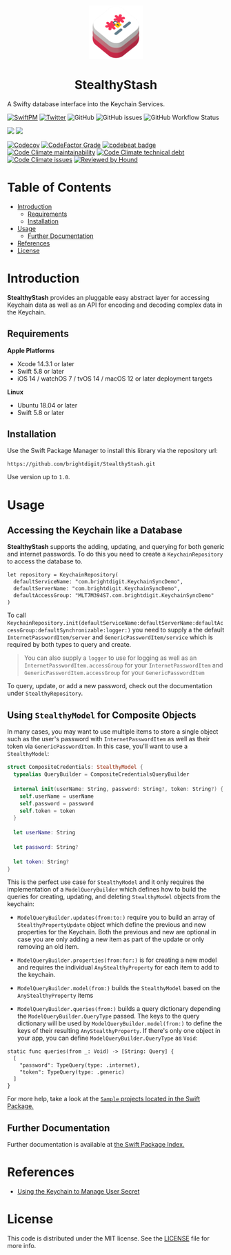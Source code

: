 <p align="center">
    <img alt="StealthyStash" title="StealthyStash" src="Sources/StealthyStash/Documentation.docc/Resources/SleathlyStash-Icon.png" height="125">
</p>
<h1 align="center">StealthyStash</h1>

A Swifty database interface into the Keychain Services.

[![SwiftPM](https://img.shields.io/badge/SPM-Linux%20%7C%20iOS%20%7C%20macOS%20%7C%20watchOS%20%7C%20tvOS-success?logo=swift)](https://swift.org)
[![Twitter](https://img.shields.io/badge/twitter-@brightdigit-blue.svg?style=flat)](http://twitter.com/brightdigit)
![GitHub](https://img.shields.io/github/license/brightdigit/StealthyStash)
![GitHub issues](https://img.shields.io/github/issues/brightdigit/StealthyStash)
![GitHub Workflow Status](https://img.shields.io/github/actions/workflow/status/brightdigit/StealthyStash/StealthyStash.yml?label=actions&logo=github&?branch=main)

[![](https://img.shields.io/endpoint?url=https%3A%2F%2Fswiftpackageindex.com%2Fapi%2Fpackages%2Fbrightdigit%2FStealthyStash%2Fbadge%3Ftype%3Dswift-versions)](https://swiftpackageindex.com/brightdigit/StealthyStash)
[![](https://img.shields.io/endpoint?url=https%3A%2F%2Fswiftpackageindex.com%2Fapi%2Fpackages%2Fbrightdigit%2FStealthyStash%2Fbadge%3Ftype%3Dplatforms)](https://swiftpackageindex.com/brightdigit/StealthyStash)


[![Codecov](https://img.shields.io/codecov/c/github/brightdigit/StealthyStash)](https://codecov.io/gh/brightdigit/StealthyStash)
[![CodeFactor Grade](https://img.shields.io/codefactor/grade/github/brightdigit/StealthyStash)](https://www.codefactor.io/repository/github/brightdigit/StealthyStash)
[![codebeat badge](https://codebeat.co/badges/54695d4b-98c8-4f0f-855e-215500163094)](https://codebeat.co/projects/github-com-brightdigit-StealthyStash-main)
[![Code Climate maintainability](https://img.shields.io/codeclimate/maintainability/brightdigit/StealthyStash)](https://codeclimate.com/github/brightdigit/StealthyStash)
[![Code Climate technical debt](https://img.shields.io/codeclimate/tech-debt/brightdigit/StealthyStash?label=debt)](https://codeclimate.com/github/brightdigit/StealthyStash)
[![Code Climate issues](https://img.shields.io/codeclimate/issues/brightdigit/StealthyStash)](https://codeclimate.com/github/brightdigit/StealthyStash)
[![Reviewed by Hound](https://img.shields.io/badge/Reviewed_by-Hound-8E64B0.svg)](https://houndci.com)

# Table of Contents

* [Introduction](#introduction)
   * [Requirements](#requirements)
   * [Installation](#installation)
* [Usage](#usage)
   * [Further Documentation](#further-documentation)     
* [References](#references)
* [License](#license)

# Introduction

**StealthyStash** provides an pluggable easy abstract layer for accessing Keychain data as well as an API for encoding and decoding complex data in the Keychain. 

## Requirements 

**Apple Platforms**

- Xcode 14.3.1 or later
- Swift 5.8 or later
- iOS 14 / watchOS 7 / tvOS 14 / macOS 12 or later deployment targets

**Linux**

- Ubuntu 18.04 or later
- Swift 5.8 or later

## Installation

Use the Swift Package Manager to install this library via the repository url:

```
https://github.com/brightdigit/StealthyStash.git
```

Use version up to `1.0`.

# Usage

## Accessing the Keychain like a Database

**StealthyStash** supports the adding, updating, and querying for both generic and internet passwords. To do this you need to create a ``KeychainRepository`` to access the database to.

```
let repository = KeychainRepository(
  defaultServiceName: "com.brightdigit.KeychainSyncDemo",
  defaultServerName: "com.brightdigit.KeychainSyncDemo",
  defaultAccessGroup: "MLT7M394S7.com.brightdigit.KeychainSyncDemo"
)
```

To call ``KeychainRepository.init(defaultServiceName:defaultServerName:defaultAccessGroup:defaultSynchronizable:logger:)`` you need to supply a the default ``InternetPasswordItem/server`` and ``GenericPasswordItem/service`` which is required by both types to query and create.

> You can also supply a `logger` to use for logging as well as an ``InternetPasswordItem.accessGroup`` for your ``InternetPasswordItem`` and ``GenericPasswordItem.accessGroup`` for your ``GenericPasswordItem``

To query, update, or add a new password, check out the documentation under ``StealthyRepository``.

## Using `StealthyModel` for Composite Objects

In many cases, you may want to use multiple items to store a single object such as the user's password with ``InternetPasswordItem`` as well as their token via ``GenericPasswordItem``. In this case, you'll want to use a ``StealthyModel``:

```swift
struct CompositeCredentials: StealthyModel {
  typealias QueryBuilder = CompositeCredentialsQueryBuilder

  internal init(userName: String, password: String?, token: String?) {
    self.userName = userName
    self.password = password
    self.token = token
  }

  let userName: String

  let password: String?

  let token: String?
}
```

This is the perfect use case for ``StealthyModel`` and it only requires the implementation of a ``ModelQueryBuilder`` which defines how to build the queries for creating, updating, and deleting ``StealthyModel`` objects from the keychain:

* ``ModelQueryBuilder.updates(from:to:)`` require you to build an array of ``StealthyPropertyUpdate`` object which define the previous and new properties for the Keychain. Both the previous and new are optional in case you are only adding a new item as part of the update or only removing an old item.

* ``ModelQueryBuilder.properties(from:for:)`` is for creating a new model and requires the individual ``AnyStealthyProperty`` for each item to add to the keychain.

* ``ModelQueryBuilder.model(from:)`` builds the ``StealthyModel`` based on the ``AnyStealthyProperty`` items

* ``ModelQueryBuilder.queries(from:)`` builds a query dictionary depending the ``ModelQueryBuilder.QueryType`` passed. The keys to the query dictionary will be used by ``ModelQueryBuilder.model(from:)`` to define the keys of their resulting ``AnyStealthyProperty``. If there's only one object in your app, you can define ``ModelQueryBuilder.QueryType`` as `Void`:

```
static func queries(from _: Void) -> [String: Query] {
  [
    "password": TypeQuery(type: .internet),
    "token": TypeQuery(type: .generic)
  ]
}
```

For more help, take a look at the [`Sample` projects located in the Swift Package.](https://github.com/brightdigit/StealthyStash/tree/main/Samples)

## Further Documentation

Further documentation is available at [the Swift Package Index.](https://swiftpackageindex.com/brightdigit/StealthyStash/1.0.0/documentation/stealthystash)

# References

* [Using the Keychain to Manage User Secret](https://developer.apple.com/documentation/security/keychain_services/keychain_items/using_the_keychain_to_manage_user_secrets)

# License 

This code is distributed under the MIT license. See the [LICENSE](https://github.com/brightdigit/StealthyStash/LICENSE) file for more info.
